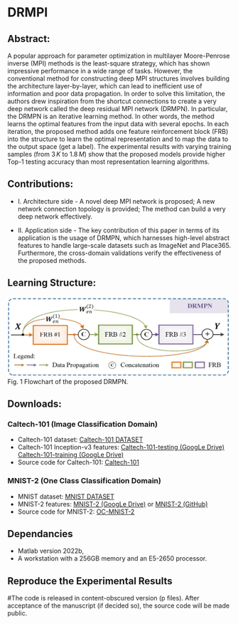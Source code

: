# DRMPI

## Abstract:

A popular approach for parameter optimization in multilayer Moore-Penrose inverse (MPI) methods is the least-square strategy, which has shown impressive performance in a wide range of tasks. However, the conventional method for constructing deep MPI structures involves building the architecture layer-by-layer, which can lead to inefficient use of information and poor data propagation. In order to solve this limitation, the authors drew inspiration from the shortcut connections to create a very deep network called the deep residual MPI network (DRMPN). In particular, the DRMPN is an iterative learning method. In other words, the method learns the optimal features from the input data with several epochs. In each iteration, the proposed method adds one feature reinforcement block (FRB) into the structure to learn the optimal representation and to map the data to the output space (get a label). The experimental results with varying training samples (from $3\,K$ to $1.8\,M$) show that the proposed models provide higher Top-1 testing accuracy than most representation learning algorithms.

## Contributions:
* I. Architecture side - A novel deep MPI network is proposed; A new network connection topology is provided; The method can build a very deep network effectively.

* II. Application side - The key contribution of this paper in terms of its application is the usage of DRMPN, which harnesses high-level abstract features to handle large-scale datasets such as ImageNet and Place365. Furthermore, the cross-domain validations verify the effectiveness of the proposed methods. 

## Learning Structure:

<img src="https://github.com/W1AE/DRMPI/blob/main/flowchat.jpg" width="560" height="180" />
Fig. 1 Flowchart of the proposed DRMPN.

## Downloads:
### Caltech-101 (Image Classification Domain)
* Caltech-101 dataset: [Caltech-101 DATASET](http://www.vision.caltech.edu/Image_Datasets/Caltech101/)
* Caltech-101 Inception-v3 features: [Caltech-101-testing (GoogLe Drive)](https://drive.google.com/file/d/1W_AFsaCgUdP1rBRnsjS24dWPW9MYCbAQ/view?usp=sharing) [Caltech-101-training (GoogLe Drive)](https://drive.google.com/file/d/1HWK9COAeQFOE4j6Z5wtfvJpkFneVm50Y/view?usp=sharing)
* Source code for Caltech-101: [Caltech-101](https://github.com/W1AE/Retraining/blob/main/Demo_Caltech101.zip)
### MNIST-2 (One Class Classification Domain)
* MNIST dataset: [MNIST DATASET](http://yann.lecun.com/exdb/mnist/)
* MNIST-2 features: [MNIST-2 (GoogLe Drive)](https://drive.google.com/file/d/1kWEMoIbtR8TKJq0X8btXrFqSetzOyHWH/view?usp=sharing) or [MNIST-2 (GitHub)](https://github.com/W1AE/Retraining/blob/main/M_2.mat)
* Source code for MNIST-2: [OC-MNIST-2](https://github.com/W1AE/Retraining/blob/main/Demo_MNIST.zip)

## Dependancies
* Matlab version 2022b,
* A workstation with a 256GB memory and an E5-2650 processor.

## Reproduce the Experimental Results

#The code is released in content-obscured version (p files). After acceptance of the manuscript (if decided so), the source code will be made public.

